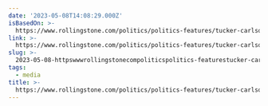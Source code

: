 ```yaml
---
date: '2023-05-08T14:08:29.000Z'
isBasedOn: >-
  https://www.rollingstone.com/politics/politics-features/tucker-carlson-fox-news-power-struggle-text-messages-1234731076/
link: >-
  https://www.rollingstone.com/politics/politics-features/tucker-carlson-fox-news-power-struggle-text-messages-1234731076/
slug: >-
  2023-05-08-httpswwwrollingstonecompoliticspolitics-featurestucker-carlson-fox-news-power-struggle-text-messages-1234731076
tags:
  - media
title: >-
  https://www.rollingstone.com/politics/politics-features/tucker-carlson-fox-news-power-struggle-text-messages-1234731076/
---
```


